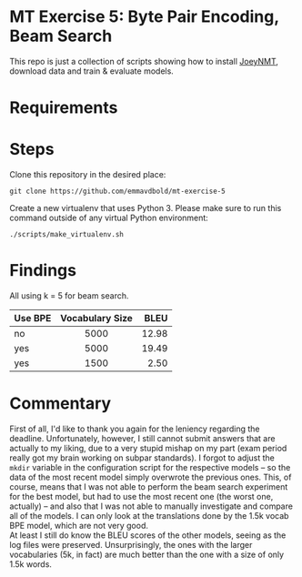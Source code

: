# MT Exercise 5: Byte Pair Encoding, Beam Search

This repo is just a collection of scripts showing how to install [JoeyNMT](https://github.com/joeynmt/joeynmt), download
data and train & evaluate models.

# Requirements


# Steps

Clone this repository in the desired place:

    git clone https://github.com/emmavdbold/mt-exercise-5

Create a new virtualenv that uses Python 3. Please make sure to run this command outside of any virtual Python environment:

    ./scripts/make_virtualenv.sh

# Findings

All using k = 5 for beam search.

| Use BPE | Vocabulary Size | BLEU |
| :---         |     :---:      |          ---: |
| no   | 5000     | 12.98    |
| yes     | 5000       | 19.49      |
| yes     | 1500       | 2.50      |

# Commentary

First of all, I'd like to thank you again for the leniency regarding the deadline. 
Unfortunately, however, I still cannot submit answers that are actually to my liking, due to a very stupid mishap on my part (exam period really got my brain working on subpar standards). I forgot to adjust the `mkdir` variable in the configuration script for the respective models – so the data of the most recent model simply overwrote the previous ones. This, of course, means that I was not able to perform the beam search experiment for the best model, but had to use the most recent one (the worst one, actually) – and also that I was not able to manually investigate and compare all of the models. I can only look at the translations done by the 1.5k vocab BPE model, which are not very good.    
At least I still do know the BLEU scores of the other models, seeing as the log files were preserved. Unsurprisingly, the ones with the larger vocabularies (5k, in fact) are much better than the one with a size of only 1.5k words. 
